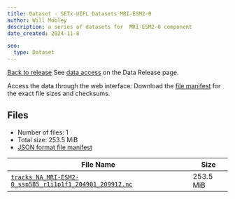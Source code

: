 ```yaml
---
title: Dataset - SETx-UIFL Datasets MRI-ESM2-0
author: Will Mobley
description: a series of datasets for  MRI-ESM2-0 component
date_created: 2024-11-8

seo:
  type: Dataset
---
```


[Back to release](./index.html#datasets)
See [data access](./index.html#data-access) on the Data Release page.

Access the data through the  web interface: 
Download the [file manifest](https://web.corral.tacc.utexas.edu//datasets//MRI-ESM2-0/manifest.json) for the exact file sizes and checksums.

## Files

- Number of files: 1
- Total size: 253.5 MiB
- [JSON format file manifest](https://web.corral.tacc.utexas.edu//datasets//MRI-ESM2-0/manifest.json)

|                                                                                                        File Name                                                                                                         |   Size    |
| ------------------------------------------------------------------------------------------------------------------------------------------------------------------------------------------------------------------------ | --------- |
| [`tracks_NA_MRI-ESM2-0_ssp585_r1i1p1f1_204901_209912.nc`](https://web.corral.tacc.utexas.edu/setxuifl/tropical_cyclones/downscaled_cmip6_tracks/ssp585/MRI-ESM2-0/tracks_NA_MRI-ESM2-0_ssp585_r1i1p1f1_204901_209912.nc) | 253.5 MiB |
